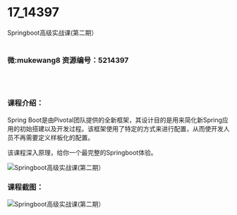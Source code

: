 # 17_14397
Springboot高级实战课(第二期）
<br/></br>
<h3>微:mukewang8 资源编号：5214397</h3>
<br/></br>
<h3>课程介绍：</h3>
<p>Spring Boot是由Pivotal团队提供的全新框架，其设计目的是用来简化新Spring应用的初始搭建以及开发过程。该框架使用了特定的方式来进行配置，从而使开发人员不再需要定义样板化的配置。</p>
<p>该课程深入原理，给你一个最完整的Springboot体验。</p>
<p><img src="https://www.ko996.com/wp-content/uploads/img/2020/07/1-42-300x169.png" alt="Springboot高级实战课(第二期）"></p>
<div class="info-desc">
<h3>课程截图：</h3>
<p><img src="https://www.ko996.com/wp-content/uploads/img/2020/07/2-51.png" alt="Springboot高级实战课(第二期）"></p>


			
</div>
